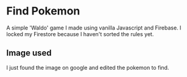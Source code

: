 # Find Pokemon

A simple 'Waldo' game I made using vanilla Javascript and Firebase.
I locked my Firestore because I haven't sorted the rules yet.

## Image used

I just found the image on google and edited the pokemon to find.
